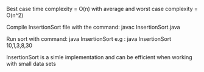 Best case time complexity = O(n) with average and worst case complexity = O(n^2)

Compile InsertionSort file with the command:
javac InsertionSort.java

Run sort with command:
java InsertionSort <Comma Seperated numbers>
e.g :
java InsertionSort 10,1,3,8,30

InsertionSort is a simle implementation and can be efficient when working with small data sets
